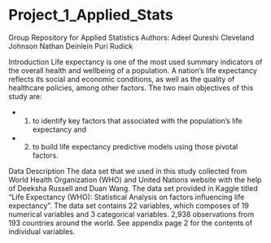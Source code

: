 # Project_1_Applied_Stats
Group Repository for Applied Statistics
Authors: Adeel Qureshi
Cleveland Johnson
Nathan Deinlein
Puri Rudick



Introduction
Life expectancy is one of the most used summary indicators of the overall health and wellbeing of a population.  A nation’s life expectancy reflects its social and economic conditions, as well as the quality of healthcare policies, among other factors.  The two main objectives of this study are:
- 1) to identify key factors that associated with the population’s life expectancy and
- 2) to build life expectancy predictive models using those pivotal factors.

Data Description
The data set that we used in this study collected from World Health Organization (WHO) and United Nations website with the help of Deeksha Russell and Duan Wang.  The data set provided in Kaggle  titled “Life Expectancy (WHO): Statistical Analysis on factors influencing life expectancy”.  The data set contains 22 variables, which composes of 19 numerical variables and 3 categorical variables.  2,938 observations from 193 countries around the world.  See appendix page 2 for the contents of individual variables.

